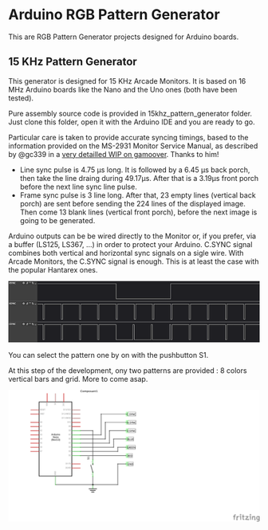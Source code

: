 # Arduino RGB Pattern Generator

This are RGB Pattern Generator projects designed for Arduino boards.

## 15 KHz Pattern Generator

This generator is designed for 15 KHz Arcade Monitors. It is based on 16 MHz
Arduino boards like the Nano and the Uno ones (both have been tested).

Pure assembly source code is provided in 15khz_pattern_generator folder. Just
clone this folder, open it with the Arduino IDE and you are ready to go.

Particular care is taken to provide accurate syncing timings, based to the information provided on the MS-2931 Monitor Service Manual, as described by
@gc339 in a [very detailled WIP on gamoover]([http://](https://www.gamoover.net/Forums/index.php?topic=27188.0)). Thanks to him!

- Line sync pulse is 4.75 µs long. It is followed by a 6.45 µs back porch, then
  take the line draing during 49.17µs. After that is a 3.19µs front porch
  before the next line sync line pulse.
- Frame sync pulse is 3 line long. After that, 23 empty lines (vertical back
  porch) are sent before sending the 224 lines of the displayed image. Then
  come 13 blank lines (vertical front porch), before the next image is going to
  be generated.

Arduino outputs can be be wired directly to the Monitor or, if you prefer, via
a buffer (LS125, LS367, ...) in order to protect your Arduino.
C.SYNC signal combines both vertical and horizontal sync signals on a sigle
wire. With Arcade Monitors, the C.SYNC signal is enough. This is at least the
case with the popular Hantarex ones.

![sync signals](15khz-sync-timings.png)

You can select the pattern one by on with the pushbutton S1.

At this step of the development, ony two patterns are provided : 8 colors
vertical bars and grid. More to come asap.

![schematic](15khz-rgb-pattern-generator-schematic.png)
